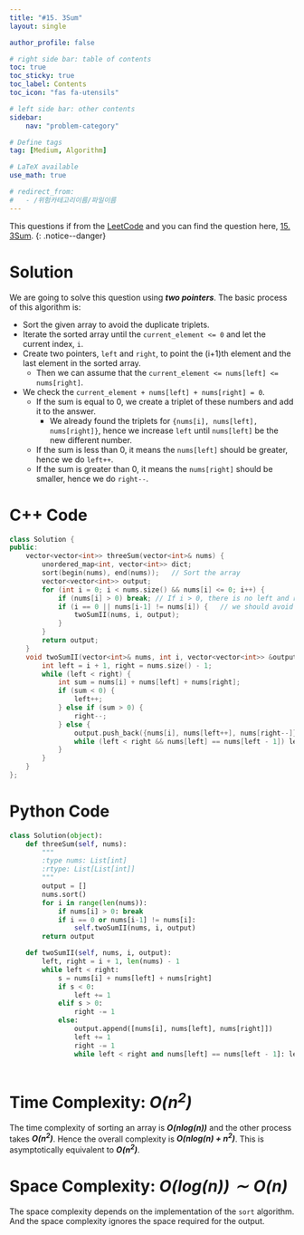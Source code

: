 ```yaml
---
title: "#15. 3Sum"
layout: single

author_profile: false

# right side bar: table of contents
toc: true
toc_sticky: true
toc_label: Contents
toc_icon: "fas fa-utensils"

# left side bar: other contents
sidebar:
    nav: "problem-category"

# Define tags
tag: [Medium, Algorithm]

# LaTeX available
use_math: true

# redirect_from:
#   - /위험카테고리이름/파일이름
---
```


This questions if from the [LeetCode](https://leetcode.com) and you can find the question here, [15. 3Sum](https://leetcode.com/problems/3sum/).
{: .notice--danger}

# Solution
We are going to solve this question using ***two pointers***. The basic process of this algorithm is:

+ Sort the given array to avoid the duplicate triplets.
+ Iterate the sorted array until the `current_element <= 0` and let the current index, `i`.
+ Create two pointers, `left` and `right`, to point the (i+1)th element and the last element in the sorted array.
  + Then we can assume that the `current_element <= nums[left] <= nums[right]`.
+ We check the `current_element + nums[left] + nums[right] = 0`.
  + If the sum is equal to 0, we create a triplet of these numbers and add it to the answer.
    + We already found the triplets for `{nums[i], nums[left], nums[right]}`, hence we increase `left` until `nums[left]` be the new different number.
  + If the sum is less than 0, it means the `nums[left]` should be greater, hence we do `left++`.
  + If the sum is greater than 0, it means the `nums[right]` should be smaller, hence we do `right--`.

# C++ Code
```c++
class Solution {
public:
    vector<vector<int>> threeSum(vector<int>& nums) {
        unordered_map<int, vector<int>> dict;
        sort(begin(nums), end(nums));	// Sort the array
        vector<vector<int>> output;
        for (int i = 0; i < nums.size() && nums[i] <= 0; i++) {
            if (nums[i] > 0) break;	// If i > 0, there is no left and right such that i <= left <= right
            if (i == 0 || nums[i-1] != nums[i]) {	// we should avoid the duplicate numbers
                twoSumII(nums, i, output);
            }
        }
        return output;
    }
    void twoSumII(vector<int>& nums, int i, vector<vector<int>> &output) {
        int left = i + 1, right = nums.size() - 1;
        while (left < right) {
            int sum = nums[i] + nums[left] + nums[right];
            if (sum < 0) {
                left++;
            } else if (sum > 0) {
                right--;
            } else {
                output.push_back({nums[i], nums[left++], nums[right--]});
                while (left < right && nums[left] == nums[left - 1]) left++;
            }
        }
    }
};
```

# Python Code
~~~python
class Solution(object):
    def threeSum(self, nums):
        """
        :type nums: List[int]
        :rtype: List[List[int]]
        """
        output = []
        nums.sort()
        for i in range(len(nums)):
            if nums[i] > 0: break
            if i == 0 or nums[i-1] != nums[i]:
                self.twoSumII(nums, i, output)
        return output

    def twoSumII(self, nums, i, output):
        left, right = i + 1, len(nums) - 1
        while left < right:
            s = nums[i] + nums[left] + nums[right]
            if s < 0:
                left += 1
            elif s > 0:
                right -= 1
            else:
                output.append([nums[i], nums[left], nums[right]])
                left += 1
                right -= 1
                while left < right and nums[left] == nums[left - 1]: left += 1
        
~~~

# Time Complexity: *$O(n^{2})$*
The time complexity of sorting an array is ***$O(n log(n))$*** and the other process takes ***$O(n^{2})$***. Hence the overall complexity is ***$O(n log(n) + n^{2})$***. This is asymptotically equivalent to ***$O(n^{2})$***.

# Space Complexity: *$O(log(n)) \sim O(n)$*
The space complexity depends on the implementation of the `sort` algorithm. And the space complexity ignores the space required for the output.
